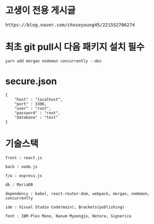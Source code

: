 <h1>고생이 전용 게시글</h1>
<pre>https://blog.naver.com/choseyoung45/221552706274</pre>

<h1>최초 git pull시 다음 패키지 설치 필수</h1>
<pre><code>yarn add morgan nodemon concurrently --dev
</code></pre>

<h1>secure.json</h1>
<pre><code>{
    "host" : "localhost",
    "port" : 3306,
    "user" : "root",
    "password" : "root",
    "database" : "test"
}</code></pre>

<h1>기술스택</h1>
<pre><code>front : react.js<br>
back : node.js<br>
f/w : express.js<br>
db : MariaDB<br>
dependency : babel, react-router-dom, webpack, morgan, nodemon, concurrently<br>
ide : Visual Studio Code(main), Brackets(publishing)<br>
font : IBM Plex Mono, Nanum Myeongjo, Notera, Signerica<br>
</code></pre>

